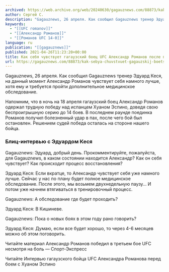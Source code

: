 ```yaml
---
archived: https://web.archive.org/web/20240630/gagauznews.com/88873/kak-sebya-chuvstvuet-gagauzskij-boets-ufc-aleksandr-romanov-posle-pobednogo-boya.html
author: Сергей С.
description: "Gagauznews, 26 апреля. Как сообщил Gagauznews тренер Эдуард Кеся, на данный момент Александр Романов чувствует себя намного лучше, хотя ему и требуется пройти дополнительное медицинское обследование. Напомним, что в ночь на 18 апреля гагаузский боец Александр Романов одержал трудную победу над испанцем Хуаном Эспино, доведя свою беспроигрышную серию до 14 боев. В последнем раунде поединка Романов получил болезненный удар в пах, после чего бой был остановлен. Решением судей победа осталась на стороне нашего бойца. Блиц-интервью с Эдуардом Кеся Gagauznews: Эдуард, добрый день. Прокомментируйте, пожалуйста, для Gagauznews, в каком состоянии находится Александр? Как он себя чувствует? Как происходит процесс восстановления? Эдуард […]"
keywords:
  - "[[UFC romanov]]"
  - "[[Александр Романов]]"
  - "[[Романов UFC 14-0]]"
language: ru
publication: "[[gagauznews]]"
published: 2021-04-26T11:23:20+00:00
title: Как себя чувствует гагаузский боец UFC Александр Романов после победного боя
url: https://gagauznews.com/88873/kak-sebya-chuvstvuet-gagauzskij-boets-ufc-aleksandr-romanov-posle-pobednogo-boya.html
---
```


Gagauznews, 26 апреля. Как сообщил Gagauznews тренер Эдуард Кеся, на данный момент Александр Романов чувствует себя намного лучше, хотя ему и требуется пройти дополнительное медицинское обследование.

Напомним, что в ночь на 18 апреля гагаузский боец Александр Романов одержал трудную победу над испанцем Хуаном Эспино, доведя свою беспроигрышную серию до 14 боев. В последнем раунде поединка Романов получил болезненный удар в пах, после чего бой был остановлен. Решением судей победа осталась на стороне нашего бойца.

### Блиц-интервью с Эдуардом Кеся

Gagauznews: Эдуард, добрый день. Прокомментируйте, пожалуйста, для Gagauznews, в каком состоянии находится Александр? Как он себя чувствует? Как происходит процесс восстановления?

Эдуард Кеся: Если вкратце, то Александр чувствует себя уже намного лучше. Сейчас у нас по плану будет полное медицинское обследование. После этого, мы возьмем двухнедельную паузу… И потом уже начнем втягиваться в тренировочный процесс.

Gagauznews: А обследование где будет проходить?

Эдуард Кеся: В Кишиневе.

Gagauznews: Пока о новых боях в этом году рано говорить?

Эдуард Кеся: Думаю, если все будет хорошо, то через 4-6 месяцев можно об этом поговорить.

Читайте материал Александр Романов победил в третьем бое UFC несмотря на боль — Спорт-Экспресс

Читайте Интервью гагаузского бойца UFC Александра Романова перед боем с Хуаном Эспино
